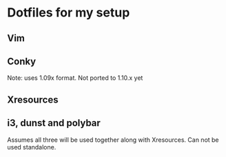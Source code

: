 # Dotfiles for my setup

## Vim

## Conky
Note: uses 1.09x format. Not ported to 1.10.x yet

## Xresources

## i3, dunst and polybar
Assumes all three will be used together along with Xresources. Can not be used standalone.
